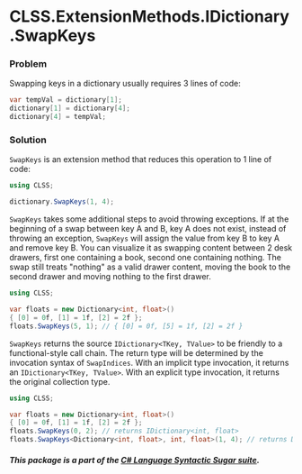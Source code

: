 ﻿# CLSS.ExtensionMethods.IDictionary.SwapKeys

### Problem

Swapping keys in a dictionary usually requires 3 lines of code:

```csharp
var tempVal = dictionary[1];
dictionary[1] = dictionary[4];
dictionary[4] = tempVal;
```

### Solution

`SwapKeys` is an extension method that reduces this operation to 1 line of code:

```csharp
using CLSS;

dictionary.SwapKeys(1, 4);
```

`SwapKeys` takes some additional steps to avoid throwing exceptions. If at the beginning of a swap between key A and B, key A does not exist, instead of throwing an exception, `SwapKeys` will assign the value from key B to key A and remove key B. You can visualize it as swapping content between 2 desk drawers, first one containing a book, second one containing nothing. The swap still treats "nothing" as a valid drawer content, moving the book to the second drawer and moving nothing to the first drawer.

```csharp
using CLSS;

var floats = new Dictionary<int, float>()
{ [0] = 0f, [1] = 1f, [2] = 2f };
floats.SwapKeys(5, 1); // { [0] = 0f, [5] = 1f, [2] = 2f }
```

`SwapKeys` returns the source `IDictionary<TKey, TValue>` to be friendly to a functional-style call chain. The return type will be determined by the invocation syntax of `SwapIndices`. With an implicit type invocation, it returns an `IDictionary<TKey, TValue>`. With an explicit type invocation, it returns the original collection type.

```csharp
using CLSS;

var floats = new Dictionary<int, float>()
{ [0] = 0f, [1] = 1f, [2] = 2f };
floats.SwapKeys(0, 2); // returns IDictionary<int, float>
floats.SwapKeys<Dictionary<int, float>, int, float>(1, 4); // returns Dictionary<int, float>
```

##### This package is a part of the [C# Language Syntactic Sugar suite](https://github.com/tonygiang/CLSS).